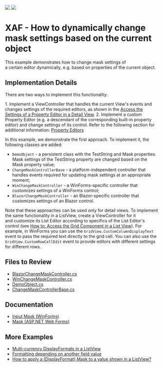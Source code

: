 <!-- default badges list -->
[![](https://img.shields.io/badge/Open_in_DevExpress_Support_Center-FF7200?style=flat-square&logo=DevExpress&logoColor=white)](https://supportcenter.devexpress.com/ticket/details/T236972)
[![](https://img.shields.io/badge/📖_How_to_use_DevExpress_Examples-e9f6fc?style=flat-square)](https://docs.devexpress.com/GeneralInformation/403183)
<!-- default badges end -->

# XAF - How to dynamically change mask settings based on the current object

This example demonstrates how to change mask settings of a certain editor dynamically, e.g. based on properties of the current object.
  
## Implementation Details

There are two ways to implement this functionality:

1. Implement a ViewController that handles the current View's events and changes settings of the required editors, as shown in the [Access the Settings of a Property Editor in a Detail View](https://docs.devexpress.com/eXpressAppFramework/402153/getting-started/in-depth-tutorial-blazor/customize-data-display-and-view-layout/access-editor-settings).
2. Implement a custom Property Editor (e.g. a descendant of the corresponding built-in property editor) and change settings of its control. Refer to the following section for additional information: [Property Editors](https://docs.devexpress.com/eXpressAppFramework/113097/ui-construction/view-items-and-property-editors/property-editors?p=netframework)

In this example, we demonstrate the first approach. To implement it, the following classes are added:
* `DemoObject` - a persistent class with the TestString and Mask properties. Mask settings of the TestString property are changed based on the Mask property value;
* `ChangeMaskControllerBase` - a platform-independent controller that handles events required for updating mask settings at an appropriate moment;
* `WinChangeMaskController` - a WinForms-specific controller that customizes settings of a WinForms control;
* `BlazorChangeMaskController` - an Blazor-specific controller that customizes settings of an Blazor control.

Note that these approaches can be used only for detail views. To implement the same functionality in a ListView, create a ViewController for it and customize its List Editor according to specifics of the List Editor's control (see [How to: Access the Grid Component in a List View](https://docs.devexpress.com/eXpressAppFramework/402154/ui-construction/list-editors/how-to-access-list-editor-control)). For example, in WinForms you can use the `GridView.CustomColumnDisplayText` event to pass the required text directly to the grid cell. You can also use the `GridView.CustomRowCellEdit` event to provide editors with different settings for different rows. 

## Files to Review

* [BlazorChangeMaskController.cs](./CS/EFCore/DynamicMaskEF/DynamicMaskEF.Blazor.Server/Controllers/BlazorChangeMaskController.cs)
* [WinChangeMaskController.cs](./CS/EFCore/DynamicMaskEF/DynamicMaskEF.Win/Controllers/WinChangeMaskController.cs)
* [DemoObject.cs](./CS/EFCore/DynamicMaskEF/DynamicMaskEF.Module/BusinessObjects/DemoObject.cs )
* [ChangeMaskControllerBase.cs](./CS/EFCore/DynamicMaskEF/DynamicMaskEF.Module/Controllers/ChangeMaskControllerBase.cs)

## Documentation

* [Input Mask (WinForms)](https://docs.devexpress.com/WindowsForms/583/controls-and-libraries/editors-and-simple-controls/common-editor-features-and-concepts/input-mask)
* [Mask (ASP.NET Web Forms)](https://docs.devexpress.com/AspNet/8171/components/data-editors/common-concepts/mask-editing)

## More Examples

* [Multi-currency DisplayFormats in a ListView](https://supportcenter.devexpress.com/ticket/details/q310943/multi-currency-displayformats-in-a-listview)
* [Formatting depending on another field value](https://supportcenter.devexpress.com/ticket/details/q500155/formatting-depending-on-another-field-value)
* [How to apply a (DisplayFormat) Mask to a value shown in a ListView?](https://supportcenter.devexpress.com/ticket/details/t297444/how-to-apply-a-displayformat-mask-to-a-value-shown-in-a-listview)
